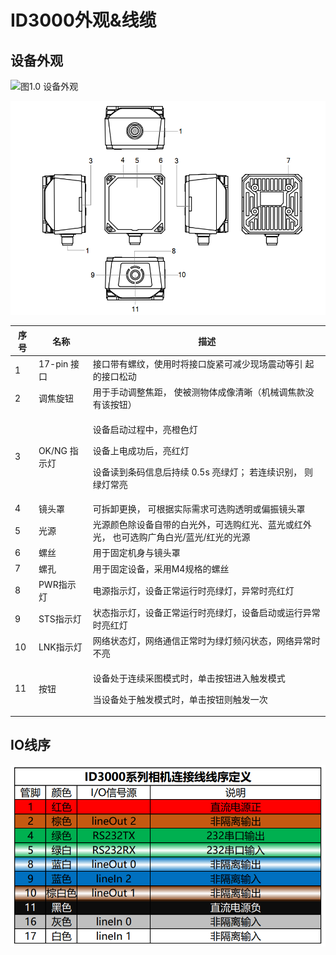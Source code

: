 # ID3000外观&线缆

## 设备外观

![图1.0 设备外观 ](../.gitbook/assets/1629335825\(1\).jpg)

![图1.1 六路光源设备外观](<../.gitbook/assets/image (6).png>)

| 序号 | 名称        | 描述                                                                               |
| -- | --------- | -------------------------------------------------------------------------------- |
| 1  | 17-pin 接口 | 接口带有螺纹，使用时将接口旋紧可减少现场震动等引 起的接口松动                                                  |
| 2  | 调焦旋钮      | 用于手动调整焦距， 使被测物体成像清晰（机械调焦款没有该按钮）                                                  |
| 3  | OK/NG 指示灯 | <p>设备启动过程中，亮橙色灯 </p><p>设备上电成功后，亮红灯</p><p> 设备读到条码信息后持续 0.5s 亮绿灯； 若连续识别， 则绿灯常亮</p> |
| 4  | 镜头罩       | 可拆卸更换， 可根据实际需求可选购透明或偏振镜头罩                                                        |
| 5  | 光源        | 光源颜色除设备自带的白光外，可选购红光、蓝光或红外 光， 也可选购广角白光/蓝光/红光的光源                                   |
| 6  | 螺丝        | 用于固定机身与镜头罩                                                                       |
| 7  | 螺孔        | 用于固定设备，采用M4规格的螺丝                                                                 |
| 8  | PWR指示灯    | 电源指示灯，设备正常运行时亮绿灯，异常时亮红灯                                                          |
| 9  | STS指示灯    | 状态指示灯，设备正常运行时亮绿灯，设备启动或运行异常时亮红灯                                                   |
| 10 | LNK指示灯    | 网络状态灯，网络通信正常时为绿灯频闪状态，网络异常时不亮                                                     |
| 11 | 按钮        | <p>设备处于连续采图模式时，单击按钮进入触发模式</p><p>当设备处于触发模式时，单击按钮则触发一次</p>                         |

## IO线序

![](<../.gitbook/assets/image (7).png>)
